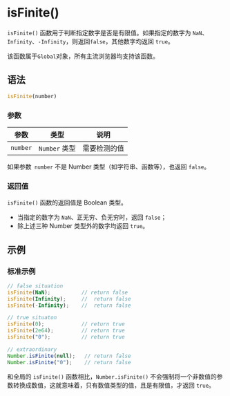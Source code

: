 # isFinite()

`isFinite()` 函数用于判断指定数字是否是有限值。如果指定的数字为 `NaN`、`Infinity`、`-Infinity`，则返回`false`，其他数字均返回 `true`。

该函数属于`Global`对象，所有主流浏览器均支持该函数。

## 语法

```javascript
isFinite(number)
```

### 参数

| 参数     | 类型          | 说明         |
| -------- | ------------- | ------------ |
| `number` | `Number` 类型 | 需要检测的值 |

如果参数` number` 不是 Number 类型（如字符串、函数等），也返回 `false`。

### 返回值

`isFinite()` 函数的返回值是 Boolean 类型。

- 当指定的数字为 `NaN`、正无穷、负无穷时，返回 `false`；
- 除上述三种 Number 类型外的数字均返回 `true`。

## 示例

### 标准示例

```javascript
// false situation
isFinite(NaN);			// return false
isFinite(Infinity);		//  return false
isFinite(-Infinity);	//  return false

// true situaton
isFinite(0);			// return true
isFinite(2e64);			// return true
isFinite("0");			// return true

// extraordinary
Number.isFinite(null);	 // return false
Number.isFinite("0");	 // return false
```

和全局的 `isFinite()` 函数相比，`Number.isFinite()` 不会强制将一个非数值的参数转换成数值，这就意味着，只有数值类型的值，且是有限值，才返回 `true`。